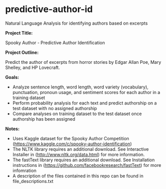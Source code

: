 # predictive-author-id
Natural Language Analysis for identifying authors based on excerpts

**Project Title:** 

Spooky Author - Predictive Author Identification

**Project Outline:**

Predict the author of excerpts from horror stories by Edgar Allan Poe, Mary Shelley, and HP Lovecraft.

**Goals:**

* Analyze sentence length, word length, word variety (vocabulary), punctuation, pronoun usage, and sentiment scores for each author in a training dataset
* Perform probability analysis for each text and predict authorship on a test dataset with no assigned authorship
* Compare analyses on training dataset to the test dataset once authorship has been assigned

**Notes:**

* Uses Kaggle dataset for the Spooky Author Competition (https://www.kaggle.com/c/spooky-author-identification)
* The NLTK library requires an additional download. See Interactive Installer in (http://www.nltk.org/data.html) for more information.
* The fastText library requires an additional download. See Installation instructions in (https://github.com/facebookresearch/fastText) for more infomration
* A description of the files contained in this repo can be found in file_descriptions.txt




